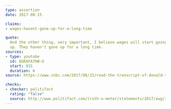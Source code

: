 ```yaml
---
type: assertion
date: 2017-08-15

claims:
- wages-havent-gone-up-for-a-long-time

quote:
  And the other thing, very important, I believe wages will start going
  up. They haven't gone up for a long time.
sources:
- type: youtube
  id: QGKbFA7HW-U
  start: 931
  duration: 6
source: https://www.cnbc.com/2017/08/15/read-the-transcript-of-donald-trumps-jaw-dropping-press-conference.html

checks:
- checker: politifact
  rating: "false"
  source: http://www.politifact.com/truth-o-meter/statements/2017/aug/17/donald-trump/donald-trump-says-wages-havent-gone-long-time-s-wr/
---
```


